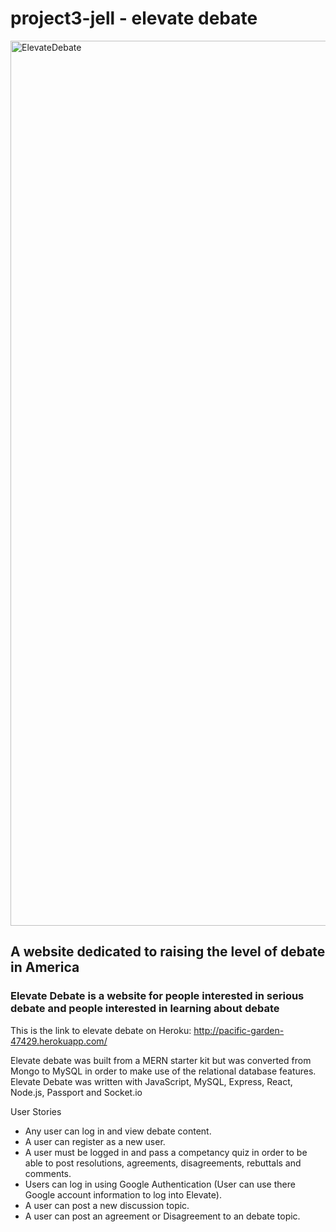 # project3-jell - elevate debate

<img width="1416" alt="ElevateDebate" src="https://user-images.githubusercontent.com/18557337/56695322-99569e00-669d-11e9-8c87-95354c021632.png">

## A website dedicated to raising the level of debate in America

### Elevate Debate is a website for people interested in serious debate and people interested in learning about debate

This is the link to elevate debate on Heroku: <http://pacific-garden-47429.herokuapp.com/>

Elevate debate was built from a MERN starter kit but was converted from Mongo to MySQL in order to make use of the relational
database features.  Elevate Debate was written with JavaScript, MySQL, Express, React, Node.js, Passport and Socket.io

User Stories

* Any user can log in and view debate content.
* A user can register as a new user.
* A user must be logged in and pass a competancy quiz in order to be able to post resolutions, agreements, disagreements, rebuttals and comments.
* Users can log in using Google Authentication (User can use there Google account information to log into Elevate).
* A user can post a new discussion topic.
* A user can post an agreement or Disagreement to an debate topic.
